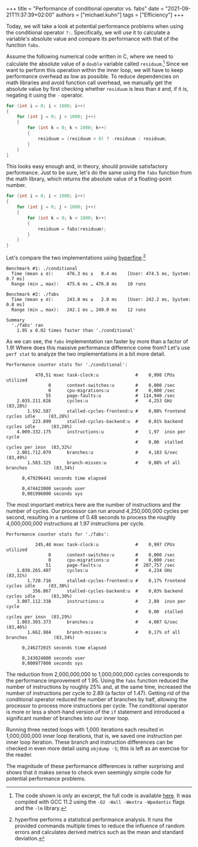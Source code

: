 +++
title = "Performance of conditional operator vs. fabs"
date = "2021-09-21T11:37:39+02:00"
authors = ["michael.kuhn"]
tags = ["Efficiency"]
+++

Today, we will take a look at potential performance problems when using the conditional operator `?:`.
Specifically, we will use it to calculate a variable's absolute value and compare its performance with that of the function `fabs`.

<!--more-->

Assume the following numerical code written in C, where we need to calculate the absolute value of a `double` variable called `residuum`.[^code]
Since we want to perform this operation within the inner loop, we will have to keep performance overhead as low as possible.
To reduce dependencies on math libraries and avoid function call overhead, we manually get the absolute value by first checking whether `residuum` is less than `0` and, if it is, negating it using the `-` operator.

```c {linenos=true,hl_lines=[7]}
for (int i = 0; i < 1000; i++)
{
	for (int j = 0; j < 1000; j++)
	{
		for (int k = 0; k < 1000; k++)
		{
			residuum = (residuum < 0) ? -residuum : residuum;
		}
	}
}
```

This looks easy enough and, in theory, should provide satisfactory performance.
Just to be sure, let's do the same using the `fabs` function from the math library, which returns the absolute value of a floating-point number.

```c {linenos=true,hl_lines=[7]}
for (int i = 0; i < 1000; i++)
{
	for (int j = 0; j < 1000; j++)
	{
		for (int k = 0; k < 1000; k++)
		{
			residuum = fabs(residuum);
		}
	}
}
```

Let's compare the two implementations using [hyperfine](https://github.com/sharkdp/hyperfine).[^hyperfine]

```plain {linenos=true,hl_lines=[11]}
Benchmark #1: ./conditional
  Time (mean ± σ):     476.3 ms ±   0.4 ms    [User: 474.5 ms, System: 0.7 ms]
  Range (min … max):   475.6 ms … 476.8 ms    10 runs

Benchmark #2: ./fabs
  Time (mean ± σ):     243.8 ms ±   2.0 ms    [User: 242.2 ms, System: 0.8 ms]
  Range (min … max):   242.1 ms … 249.0 ms    12 runs

Summary
  './fabs' ran
    1.95 ± 0.02 times faster than './conditional'
```

As we can see, the `fabs` implementation ran faster by more than a factor of 1.9!
Where does this massive performance difference come from?
Let's use `perf stat` to analyze the two implementations in a bit more detail.

```plain {linenos=true,hl_lines=[7,10]}
Performance counter stats for './conditional':

           478,51 msec task-clock:u              #    0,998 CPUs utilized
                0      context-switches:u        #    0,000 /sec
                0      cpu-migrations:u          #    0,000 /sec
               55      page-faults:u             #  114,940 /sec
    2.035.211.626      cycles:u                  #    4,253 GHz                      (83,28%)
        1.592.587      stalled-cycles-frontend:u #    0,08% frontend cycles idle     (83,28%)
          223.899      stalled-cycles-backend:u  #    0,01% backend cycles idle      (83,28%)
    4.009.332.175      instructions:u            #    1,97  insn per cycle
                                                 #    0,00  stalled cycles per insn  (83,32%)
    2.001.712.079      branches:u                #    4,183 G/sec                    (83,49%)
        1.503.325      branch-misses:u           #    0,08% of all branches          (83,34%)

      0,479296441 seconds time elapsed

      0,474423000 seconds user
      0,001996000 seconds sys
```

The most important metrics here are the number of instructions and the number of cycles.
Our processor can run around 4,250,000,000 cycles per second, resulting in a runtime of 0.48 seconds to process the roughly 4,000,000,000 instructions at 1.97 instructions per cycle.

```plain {linenos=true,hl_lines=[7,10]}
Performance counter stats for './fabs':

           245,48 msec task-clock:u              #    0,997 CPUs utilized
                0      context-switches:u        #    0,000 /sec
                0      cpu-migrations:u          #    0,000 /sec
               51      page-faults:u             #  207,757 /sec
    1.039.265.407      cycles:u                  #    4,234 GHz                      (83,31%)
        1.720.716      stalled-cycles-frontend:u #    0,17% frontend cycles idle     (83,30%)
          356.067      stalled-cycles-backend:u  #    0,03% backend cycles idle      (83,30%)
    3.007.112.338      instructions:u            #    2,89  insn per cycle
                                                 #    0,00  stalled cycles per insn  (83,29%)
    1.003.303.373      branches:u                #    4,087 G/sec                    (83,46%)
        1.662.984      branch-misses:u           #    0,17% of all branches          (83,34%)

      0,246272015 seconds time elapsed

      0,243024000 seconds user
      0,000977000 seconds sys
```

The reduction from 2,000,000,000 to 1,000,000,000 cycles corresponds to the performance improvement of 1.95.
Using the `fabs` function reduced the number of instructions by roughly 25% and, at the same time, increased the number of instructions per cycle to 2.89 (a factor of 1.47).
Getting rid of the conditional operator reduced the number of branches by half, allowing the processor to process more instructions per cycle.
The conditional operator is more or less a short-hand version of the `if` statement and introduced a significant number of branches into our inner loop.

Running three nested loops with 1,000 iterations each resulted in 1,000,000,000 inner loop iterations, that is, we saved one instruction per inner loop iteration.
These branch and instruction differences can be checked in even more detail using `objdump -S`; this is left as an exercise for the reader.

The magnitude of these performance differences is rather surprising and shows that it makes sense to check even seemingly simple code for potential performance problems.

[^code]: The code shown is only an excerpt, the full code is available [here](/code/2021/09/conditional-vs-fabs.c). It was compiled with GCC 11.2 using the `-O2 -Wall -Wextra -Wpedantic` flags and the `-lm` library.
[^hyperfine]: hyperfine performs a statistical performance analysis. It runs the provided commands multiple times to reduce the influence of random errors and calculates derived metrics such as the mean and standard deviation.
